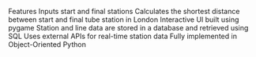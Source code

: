 Features
Inputs start and final stations
Calculates the shortest distance between start and final tube station in London
Interactive UI built using pygame
Station and line data are stored in a database and retrieved using SQL
Uses external APIs for real-time station data
Fully implemented in Object-Oriented Python
